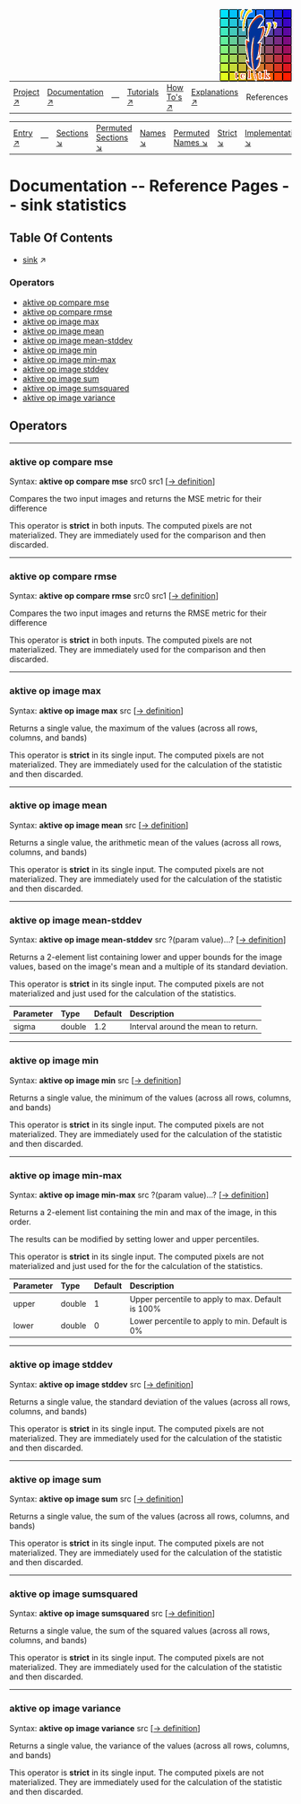 <img src='../assets/aktive-logo-128.png' style='float:right;'>

||||||||
|---|---|---|---|---|---|---|
|[Project ↗](../../README.md)|[Documentation ↗](../index.md)|&mdash;|[Tutorials ↗](../tutorials.md)|[How To's ↗](../howtos.md)|[Explanations ↗](../explanations.md)|References|

|||||||||
|---|---|---|---|---|---|---|---|
|[Entry ↗](index.md)|&mdash;|[Sections ↘](bysection.md)|[Permuted Sections ↘](bypsection.md)|[Names ↘](byname.md)|[Permuted Names ↘](bypname.md)|[Strict ↘](strict.md)|[Implementations ↘](bylang.md)|

# Documentation -- Reference Pages -- sink statistics

## Table Of Contents

  - [sink](sink.md) ↗


### Operators

 - [aktive op compare mse](#op_compare_mse)
 - [aktive op compare rmse](#op_compare_rmse)
 - [aktive op image max](#op_image_max)
 - [aktive op image mean](#op_image_mean)
 - [aktive op image mean-stddev](#op_image_mean_stddev)
 - [aktive op image min](#op_image_min)
 - [aktive op image min-max](#op_image_min_max)
 - [aktive op image stddev](#op_image_stddev)
 - [aktive op image sum](#op_image_sum)
 - [aktive op image sumsquared](#op_image_sumsquared)
 - [aktive op image variance](#op_image_variance)

## Operators

---
### <a name='op_compare_mse'></a> aktive op compare mse

Syntax: __aktive op compare mse__ src0 src1 [[→ definition](../../../../file?ci=trunk&ln=5&name=etc/sink/compare.tcl)]

Compares the two input images and returns the MSE metric for their difference

This operator is __strict__ in both inputs. The computed pixels are not materialized. They are immediately used for the comparison and then discarded.


---
### <a name='op_compare_rmse'></a> aktive op compare rmse

Syntax: __aktive op compare rmse__ src0 src1 [[→ definition](../../../../file?ci=trunk&ln=5&name=etc/sink/compare.tcl)]

Compares the two input images and returns the RMSE metric for their difference

This operator is __strict__ in both inputs. The computed pixels are not materialized. They are immediately used for the comparison and then discarded.


---
### <a name='op_image_max'></a> aktive op image max

Syntax: __aktive op image max__ src [[→ definition](../../../../file?ci=trunk&ln=11&name=etc/sink/statistics.tcl)]

Returns a single value, the maximum of the values (across all rows, columns, and bands)

This operator is __strict__ in its single input. The computed pixels are not materialized. They are immediately used for the calculation of the statistic and then discarded.


---
### <a name='op_image_mean'></a> aktive op image mean

Syntax: __aktive op image mean__ src [[→ definition](../../../../file?ci=trunk&ln=11&name=etc/sink/statistics.tcl)]

Returns a single value, the arithmetic mean of the values (across all rows, columns, and bands)

This operator is __strict__ in its single input. The computed pixels are not materialized. They are immediately used for the calculation of the statistic and then discarded.


---
### <a name='op_image_mean_stddev'></a> aktive op image mean-stddev

Syntax: __aktive op image mean-stddev__ src ?(param value)...? [[→ definition](../../../../file?ci=trunk&ln=74&name=etc/sink/statistics.tcl)]

Returns a 2-element list containing lower and upper bounds for the image values, based on the image's mean and a multiple of its standard deviation.

This operator is __strict__ in its single input. The computed pixels are not materialized and just used for the calculation of the statistics.

|Parameter|Type|Default|Description|
|:---|:---|:---|:---|
|sigma|double|1.2|Interval around the mean to return.|

---
### <a name='op_image_min'></a> aktive op image min

Syntax: __aktive op image min__ src [[→ definition](../../../../file?ci=trunk&ln=11&name=etc/sink/statistics.tcl)]

Returns a single value, the minimum of the values (across all rows, columns, and bands)

This operator is __strict__ in its single input. The computed pixels are not materialized. They are immediately used for the calculation of the statistic and then discarded.


---
### <a name='op_image_min_max'></a> aktive op image min-max

Syntax: __aktive op image min-max__ src ?(param value)...? [[→ definition](../../../../file?ci=trunk&ln=44&name=etc/sink/statistics.tcl)]

Returns a 2-element list containing the min and max of the image, in this order.

The results can be modified by setting lower and upper percentiles.

This operator is __strict__ in its single input. The computed pixels are not materialized and just used for the for the calculation of the statistics.

|Parameter|Type|Default|Description|
|:---|:---|:---|:---|
|upper|double|1|Upper percentile to apply to max. Default is 100%|
|lower|double|0|Lower percentile to apply to min. Default is 0%|

---
### <a name='op_image_stddev'></a> aktive op image stddev

Syntax: __aktive op image stddev__ src [[→ definition](../../../../file?ci=trunk&ln=11&name=etc/sink/statistics.tcl)]

Returns a single value, the standard deviation of the values (across all rows, columns, and bands)

This operator is __strict__ in its single input. The computed pixels are not materialized. They are immediately used for the calculation of the statistic and then discarded.


---
### <a name='op_image_sum'></a> aktive op image sum

Syntax: __aktive op image sum__ src [[→ definition](../../../../file?ci=trunk&ln=11&name=etc/sink/statistics.tcl)]

Returns a single value, the sum of the values (across all rows, columns, and bands)

This operator is __strict__ in its single input. The computed pixels are not materialized. They are immediately used for the calculation of the statistic and then discarded.


---
### <a name='op_image_sumsquared'></a> aktive op image sumsquared

Syntax: __aktive op image sumsquared__ src [[→ definition](../../../../file?ci=trunk&ln=11&name=etc/sink/statistics.tcl)]

Returns a single value, the sum of the squared values (across all rows, columns, and bands)

This operator is __strict__ in its single input. The computed pixels are not materialized. They are immediately used for the calculation of the statistic and then discarded.


---
### <a name='op_image_variance'></a> aktive op image variance

Syntax: __aktive op image variance__ src [[→ definition](../../../../file?ci=trunk&ln=11&name=etc/sink/statistics.tcl)]

Returns a single value, the variance of the values (across all rows, columns, and bands)

This operator is __strict__ in its single input. The computed pixels are not materialized. They are immediately used for the calculation of the statistic and then discarded.


